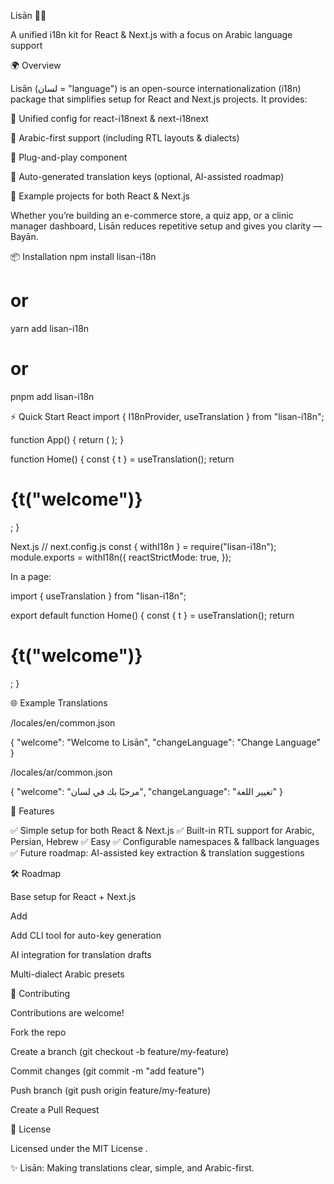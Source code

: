 Lisān 🕌✨

A unified i18n kit for React & Next.js with a focus on Arabic language support




🌍 Overview

Lisān (لسان = "language") is an open-source internationalization (i18n) package that simplifies setup for React and Next.js projects.
It provides:

🔹 Unified config for react-i18next & next-i18next

🔹 Arabic-first support (including RTL layouts & dialects)

🔹 Plug-and-play <LanguageSwitcher /> component

🔹 Auto-generated translation keys (optional, AI-assisted roadmap)

🔹 Example projects for both React & Next.js

Whether you’re building an e-commerce store, a quiz app, or a clinic manager dashboard, Lisān reduces repetitive setup and gives you clarity — Bayān.

📦 Installation
npm install lisan-i18n
# or
yarn add lisan-i18n
# or
pnpm add lisan-i18n

⚡ Quick Start
React
import { I18nProvider, useTranslation } from "lisan-i18n";

function App() {
  return (
    <I18nProvider>
      <Home />
    </I18nProvider>
  );
}

function Home() {
  const { t } = useTranslation();
  return <h1>{t("welcome")}</h1>;
}

Next.js
// next.config.js
const { withI18n } = require("lisan-i18n");
module.exports = withI18n({
  reactStrictMode: true,
});


In a page:

import { useTranslation } from "lisan-i18n";

export default function Home() {
  const { t } = useTranslation();
  return <h1>{t("welcome")}</h1>;
}

🌐 Example Translations

/locales/en/common.json

{
  "welcome": "Welcome to Lisān",
  "changeLanguage": "Change Language"
}


/locales/ar/common.json

{
  "welcome": "مرحبًا بك في لسان",
  "changeLanguage": "تغيير اللغة"
}

🎨 Features

✅ Simple setup for both React & Next.js
✅ Built-in RTL support for Arabic, Persian, Hebrew
✅ Easy <LanguageSwitcher />
✅ Configurable namespaces & fallback languages
✅ Future roadmap: AI-assisted key extraction & translation suggestions

🛠️ Roadmap

 Base setup for React + Next.js

 Add <LanguageSwitcher />

 Add CLI tool for auto-key generation

 AI integration for translation drafts

 Multi-dialect Arabic presets

🤝 Contributing

Contributions are welcome!

Fork the repo

Create a branch (git checkout -b feature/my-feature)

Commit changes (git commit -m "add feature")

Push branch (git push origin feature/my-feature)

Create a Pull Request

📜 License

Licensed under the MIT License
.

✨ Lisān: Making translations clear, simple, and Arabic-first.